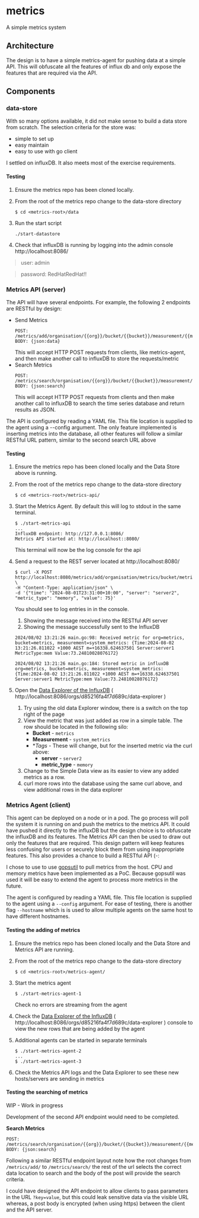 # metrics
A simple metrics system

## Architecture
The design is to have a simple metrics-agent for pushing data at a simple API.  This will obfuscate all the features of influx db and only expose the features that are required via the API.

## Components

### data-store
With so many options available, it did not make sense to build a data store from scratch. The selection criteria for the store was:
- simple to set up
- easy maintain
- easy to use with go client

I settled on influxDB.  It also meets most of the exercise requirements.

#### Testing
1. Ensure the metrics repo has been cloned locally.

1. From the root of the metrics repo change to the data-store directory
   ~~~
   $ cd <metrics-root>/data
   ~~~

1. Run the start script
   ~~~
   ./start-datastore
   ~~~

1. Check that influxDB is running by logging into the admin console
http://localhost:8086/
> user: admin

>  password: RedHatRedHat!!

### Metrics API (server)
The API will have several endpoints.  For example,  the following 2 endpoints are RESTful by design:
- Send Metrics
  ~~~
  POST: /metrics/add/organisation/{{org}}/bucket/{{bucket}}/measurement/{{measure}}
  BODY: {json:data}
  ~~~
  This will accept HTTP POST requests from clients, like metrics-agent, and then make another call to influxDB to store the requests/metric  
- Search Metrics
  ~~~
  POST: /metrics/search/organisation/{{org}}/bucket/{{bucket}}/measurement/{{measure}}
  BODY: {json:search}
  ~~~
  This will accept HTTP POST requests from clients and then make another call to influxDB to search the time series database and return results as JSON.

The API is configured by reading a YAML file. This file location is supplied to the agent using a --config argument.  The only feature implemented is inserting metrics into the database, all other features will follow a similar RESTful URL pattern, similar to the second search URL above

 #### Testing
 1. Ensure the metrics repo has been cloned locally and the Data Store above is running.

1. From the root of the metrics repo change to the data-store directory
   ~~~
   $ cd <metrics-root>/metrics-api/
   ~~~

1. Start the Metrics Agent.  By default this will log to stdout in the same terminal.
   ~~~
   $ ./start-metrics-api
   ...
   InfluxDB endpoint: http://127.0.0.1:8086/
   Metrics API started at: http://localhost::8080/
   ~~~
   This terminal will now be the log console for the api

1. Send a request to the REST server located at http://localhost:8080/
   ~~~
   $ curl -X POST http://localhost:8080/metrics/add/organisation/metrics/bucket/metrics/measurement/system_metrics \
   -H "Content-Type: application/json" \
   -d '{"time": "2024-08-01T23:31:00+10:00", "server": "server2", "metric_type": "memory", "value": 75}'
   ~~~
   You should see to log entries in in the console.
   1. Showing the message received into  the RESTful API server
   2. Showing the message successfully sent to the InfluxDB
   ~~~
   2024/08/02 13:21:26 main.go:98: Received metric for org=metrics, bucket=metrics, measurement=system_metrics: {Time:2024-08-02 13:21:26.811022 +1000 AEST m=+16338.624637501 Server:server1 MetricType:mem Value:73.24810028076172}
   
   2024/08/02 13:21:26 main.go:184: Stored metric in influxDB org=metrics, bucket=metrics, measurement=system_metrics: {Time:2024-08-02 13:21:26.811022 +1000 AEST m=+16338.624637501 Server:server1 MetricType:mem Value:73.24810028076172}
   ~~~

2. Open the [Data Explorer of the InfluxDB](http://localhost:8086/orgs/d85216fa4f7d689c/data-explorer) ( http://localhost:8086/orgs/d85216fa4f7d689c/data-explorer )
   
   1. Try using the old data Explorer window, there is a switch on the top right of the page
   2. View the metric that was just added as row in a simple table. The row should be located in the following silo:
      - **Bucket** - `metrics`
      - **Measurement** - `system_metrics`
      - **Tags* - These will change, but for the inserted metric via the curl above:
        - **server** - `server2`
        - **metric_type** - `memory`
   3. Change to the Simple Data view as its easier to view any added metrics as a row.
   4. curl more rows into the database using the same curl above, and view additional rows in the data explorer

### Metrics Agent (client)

This agent can be deployed on a node or in a pod.  The go process will poll the system it is running on and push the metrics to the metrics API.  It could have pushed it directly to the influxDB but the design choice is to obfuscate the influxDB and its features.  The Metrics API can then be used to draw out only the features that are required.  This design pattern will keep features less confusing for users or securely block them from using inappropriate features.  This also provides a chance to build a RESTful API (-:  

I chose to use to use [gopsutil](https://github.com/shirou/gopsutil) to pull metrics from the host.  CPU and memory metrics have been implemented as a PoC. Because gopsutil was used it will be easy to extend the agent to process more metrics in the future.

The agent is configured by reading a YAML file.  This file location is supplied to the agent using a `--config` argument.  For ease of testing, there is another flag `--hostname` which is is used to allow multiple agents on the same host to have different hostnames.


#### Testing the adding of metrics

1. Ensure the metrics repo has been cloned locally and the Data Store and Metrics API are running.

1. From the root of the metrics repo change to the data-store directory
   ~~~
   $ cd <metrics-root>/metrics-agent/
   ~~~

1. Start the metrics agent
   ~~~
   $ ./start-metrics-agent-1
   ~~~
   Check no errors are streaming from the agent

1. Check the [Data Explorer of the InfluxDB](http://localhost:8086/orgs/d85216fa4f7d689c/data-explorer) ( http://localhost:8086/orgs/d85216fa4f7d689c/data-explorer ) console to view the new rows that are being added by the agent


1. Additional agents can be started in separate terminals
   ~~~
   $ ./start-metrics-agent-2
   ...
   $ ./start-metrics-agent-3
   ~~~

1. Check the Metrics API logs and the Data Explorer to see these new hosts/servers are sending in metrics

#### Testing the searching of metrics
WIP - Work in progress

Development of the second API endpoint would need to be completed.

**Search Metrics**
  ~~~
  POST: /metrics/search/organisation/{{org}}/bucket/{{bucket}}/measurement/{{measure}}
  BODY: {json:search}
  ~~~

  Following a similar RESTful endpoint layout note how the root changes from `/metrics/add/` to `/metrics/search/` the rest of the url selects the correct data location to search and the body of the post will provide the search criteria.

I could have designed the API endpoint to allow clients to pass parameters in the URL `?key=value`, but this could leak sensitive data via the visible URL whereas, a post body is encrypted (when using https) between the client and the API server.
